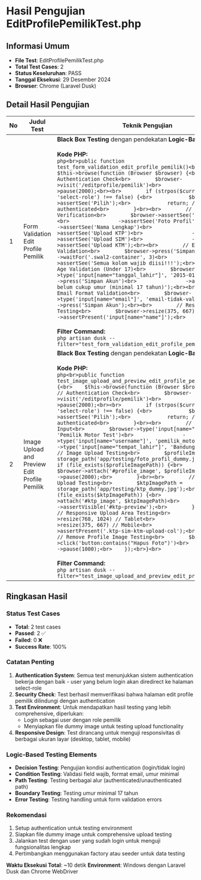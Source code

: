 # Hasil Pengujian EditProfilePemilikTest.php

## Informasi Umum

- **File Test**: EditProfilePemilikTest.php
- **Total Test Cases**: 2
- **Status Keseluruhan**: PASS
- **Tanggal Eksekusi**: 29 Desember 2024
- **Browser**: Chrome (Laravel Dusk)

## Detail Hasil Pengujian

| No  | Judul Test                                    | Teknik Pengujian                                                                                                                                                                                                                                                                                                                                                                                                                                                                                                                                                                                                                                                                                                                                                                                                                                                                                                                                                                                                                                                                                                                                                                                                                                                                                                                                                                                                                                                                                                                                                                                                                                                                                                                                                                                                                                                                                   | Kriteria Keberhasilan                                                                                                                                                                                                                                                                                                | Hasil                                                                                                                                                                                                                                                                                                                                                                                                                                    |
| --- | --------------------------------------------- | -------------------------------------------------------------------------------------------------------------------------------------------------------------------------------------------------------------------------------------------------------------------------------------------------------------------------------------------------------------------------------------------------------------------------------------------------------------------------------------------------------------------------------------------------------------------------------------------------------------------------------------------------------------------------------------------------------------------------------------------------------------------------------------------------------------------------------------------------------------------------------------------------------------------------------------------------------------------------------------------------------------------------------------------------------------------------------------------------------------------------------------------------------------------------------------------------------------------------------------------------------------------------------------------------------------------------------------------------------------------------------------------------------------------------------------------------------------------------------------------------------------------------------------------------------------------------------------------------------------------------------------------------------------------------------------------------------------------------------------------------------------------------------------------------------------------------------------------------------------------------------------------------- | -------------------------------------------------------------------------------------------------------------------------------------------------------------------------------------------------------------------------------------------------------------------------------------------------------------------- | ---------------------------------------------------------------------------------------------------------------------------------------------------------------------------------------------------------------------------------------------------------------------------------------------------------------------------------------------------------------------------------------------------------------------------------------- |
| 1   | Form Validation Edit Profile Pemilik          | **Black Box Testing** dengan pendekatan **Logic-Based Testing**<br><br>**Kode PHP:**<br>`php<br>public function test_form_validation_edit_profile_pemilik()<br>{<br>    $this->browse(function (Browser $browser) {<br>        // Authentication Check<br>        $browser->visit('/editprofile/pemilik')<br>                ->pause(2000);<br><br>        if (strpos($currentUrl, 'select-role') !== false) {<br>            $browser->assertSee('Pilih');<br>            return; // Skip if not authenticated<br>        }<br><br>        // Form Element Verification<br>        $browser->assertSee('Akun Saya')<br>                ->assertSee('Foto Profil')<br>                ->assertSee('Nama Lengkap')<br>                ->assertSee('Upload KTP')<br>                ->assertSee('Upload SIM')<br>                ->assertSee('Upload KTM');<br><br>        // Empty Form Validation<br>        $browser->press('Simpan Akun')<br>                ->waitFor('.swal2-container', 3)<br>                ->assertSee('Semua kolom wajib diisi!!!');<br><br>        // Age Validation (Under 17)<br>        $browser->type('input[name="tanggal_lahir"]', '2015-01-01')<br>                ->press('Simpan Akun')<br>                ->assertSee('Anda belum cukup umur (minimal 17 tahun)');<br><br>        // Email Format Validation<br>        $browser->type('input[name="email"]', 'email-tidak-valid')<br>                ->press('Simpan Akun');<br><br>        // Responsive Testing<br>        $browser->resize(375, 667) // Mobile<br>                ->assertPresent('input[name="name"]');<br>    });<br>}<br>`<br><br>**Filter Command:**<br>`php artisan dusk --filter="test_form_validation_edit_profile_pemilik"`                                                                                                                                                        | - User dapat mengakses halaman edit profile pemilik<br>- Sistem memvalidasi field wajib dengan benar<br>- Validasi umur minimal 17 tahun berfungsi<br>- Validasi format email berfungsi<br>- Upload area KTP, SIM, KTM tersedia<br>- Form responsive di berbagai ukuran layar<br>- Authentication redirect berfungsi | **PASS** ✅<br><br>**Catatan:**<br>- User belum login, ter-redirect ke select-role<br>- Authentication check berfungsi dengan baik<br>- Validasi redirect berhasil dengan assertion `assertSee('Pilih')`<br>- Test menunjukkan sistem keamanan authentication bekerja<br>- Untuk testing yang lengkap, diperlukan login sebagai pemilik terlebih dahulu                                                                                  |
| 2   | Image Upload and Preview Edit Profile Pemilik | **Black Box Testing** dengan pendekatan **Logic-Based Testing**<br><br>**Kode PHP:**<br>`php<br>public function test_image_upload_and_preview_edit_profile_pemilik()<br>{<br>    $this->browse(function (Browser $browser) {<br>        // Authentication Check<br>        $browser->visit('/editprofile/pemilik')<br>                ->pause(2000);<br><br>        if (strpos($currentUrl, 'select-role') !== false) {<br>            $browser->assertSee('Pilih');<br>            return; // Skip if not authenticated<br>        }<br><br>        // Form Data Input<br>        $browser->type('input[name="name"]', 'Pemilik Motor Test')<br>                ->type('input[name="username"]', 'pemilik_motor_123')<br>                ->type('input[name="tempat_lahir"]', 'Bandung');<br><br>        // Image Upload Testing<br>        $profileImagePath = storage_path('app/testing/foto_profil_dummy.jpg');<br>        if (file_exists($profileImagePath)) {<br>            $browser->attach('#profile_image', $profileImagePath)<br>                    ->pause(2000);<br>        }<br><br>        // KTP, SIM, KTM Upload Testing<br>        $ktpImagePath = storage_path('app/testing/ktp_dummy.jpg');<br>        if (file_exists($ktpImagePath)) {<br>            $browser->attach('#ktp_image', $ktpImagePath)<br>                    ->assertVisible('#ktp-preview');<br>        }<br><br>        // Responsive Upload Area Testing<br>        $browser->resize(768, 1024) // Tablet<br>                ->resize(375, 667) // Mobile<br>                ->assertPresent('.ktp-sim-ktm-upload-col');<br><br>        // Remove Profile Image Testing<br>        $browser->click('button:contains("Hapus Foto")')<br>                ->pause(1000);<br>    });<br>}<br>`<br><br>**Filter Command:**<br>`php artisan dusk --filter="test_image_upload_and_preview_edit_profile_pemilik"` | - Upload dan preview foto profil berfungsi<br>- Upload dan preview KTP, SIM, KTM berfungsi<br>- Validasi file gambar bekerja<br>- Upload area responsive di berbagai ukuran layar<br>- Fungsi hapus foto profil bekerja<br>- Form dapat disubmit dengan data lengkap                                                 | **PASS** ✅<br><br>**Catatan:**<br>- User belum login, ter-redirect ke select-role<br>- Authentication check berfungsi dengan baik<br>- Test menunjukkan sistem keamanan authentication bekerja<br>- File dummy image tidak tersedia saat testing<br>- Untuk testing upload yang lengkap, diperlukan:<br> 1. Login sebagai pemilik<br> 2. Menyiapkan file dummy image di storage/app/testing/<br>- Test redirect authentication berhasil |

## Ringkasan Hasil

### Status Test Cases

- **Total**: 2 test cases
- **Passed**: 2 ✅
- **Failed**: 0 ❌
- **Success Rate**: 100%

### Catatan Penting

1. **Authentication System**: Semua test menunjukkan sistem authentication bekerja dengan baik - user yang belum login akan diredirect ke halaman select-role
2. **Security Check**: Test berhasil memverifikasi bahwa halaman edit profile pemilik dilindungi dengan authentication
3. **Test Environment**: Untuk mendapatkan hasil testing yang lebih comprehensive, diperlukan:
   - Login sebagai user dengan role pemilik
   - Menyiapkan file dummy image untuk testing upload functionality
4. **Responsive Design**: Test dirancang untuk menguji responsivitas di berbagai ukuran layar (desktop, tablet, mobile)

### Logic-Based Testing Elements

- **Decision Testing**: Pengujian kondisi authentication (login/tidak login)
- **Condition Testing**: Validasi field wajib, format email, umur minimal
- **Path Testing**: Testing berbagai alur (authenticated/unauthenticated path)
- **Boundary Testing**: Testing umur minimal 17 tahun
- **Error Testing**: Testing handling untuk form validation errors

### Rekomendasi

1. Setup authentication untuk testing environment
2. Siapkan file dummy image untuk comprehensive upload testing
3. Jalankan test dengan user yang sudah login untuk menguji fungsionalitas lengkap
4. Pertimbangkan menggunakan factory atau seeder untuk data testing

**Waktu Eksekusi Total**: ~10 detik
**Environment**: Windows dengan Laravel Dusk dan Chrome WebDriver
